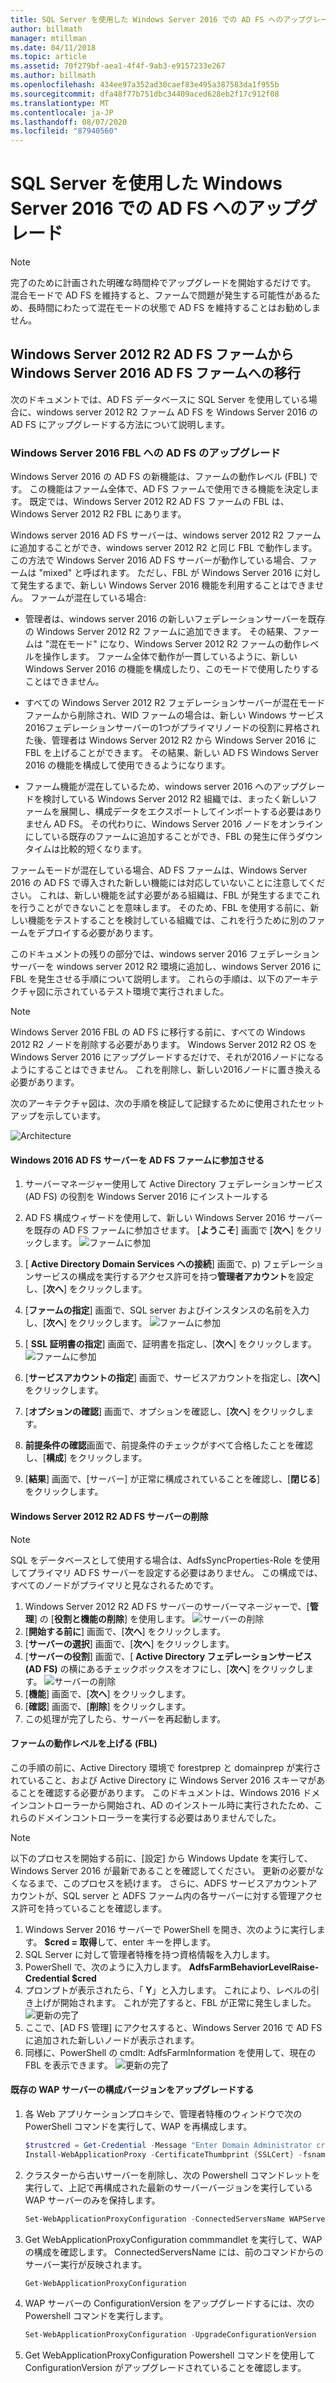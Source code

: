 ```yaml
---
title: SQL Server を使用した Windows Server 2016 での AD FS へのアップグレード
author: billmath
manager: mtillman
ms.date: 04/11/2018
ms.topic: article
ms.assetid: 70f279bf-aea1-4f4f-9ab3-e9157233e267
ms.author: billmath
ms.openlocfilehash: 434ee97a352ad30caef83e495a387583da1f955b
ms.sourcegitcommit: dfa48f77b751dbc34409aced628eb2f17c912f08
ms.translationtype: MT
ms.contentlocale: ja-JP
ms.lasthandoff: 08/07/2020
ms.locfileid: "87940560"
---
```

# <a name="upgrading-to-ad-fs-in-windows-server-2016-with-sql-server"></a>SQL Server を使用した Windows Server 2016 での AD FS へのアップグレード


> [!NOTE]
> 完了のために計画された明確な時間枠でアップグレードを開始するだけです。 混合モードで AD FS を維持すると、ファームで問題が発生する可能性があるため、長時間にわたって混在モードの状態で AD FS を維持することはお勧めしません。


## <a name="moving-from-a-windows-server-2012-r2-ad-fs-farm-to-a-windows-server-2016-ad-fs-farm"></a>Windows Server 2012 R2 AD FS ファームから Windows Server 2016 AD FS ファームへの移行
次のドキュメントでは、AD FS データベースに SQL Server を使用している場合に、windows server 2012 R2 ファーム AD FS を Windows Server 2016 の AD FS にアップグレードする方法について説明します。

### <a name="upgrading-ad-fs-to-windows-server-2016-fbl"></a>Windows Server 2016 FBL への AD FS のアップグレード
Windows Server 2016 の AD FS の新機能は、ファームの動作レベル (FBL) です。   この機能はファーム全体で、AD FS ファームで使用できる機能を決定します。   既定では、Windows Server 2012 R2 AD FS ファームの FBL は、Windows Server 2012 R2 FBL にあります。

Windows server 2016 AD FS サーバーは、windows server 2012 R2 ファームに追加することができ、windows server 2012 R2 と同じ FBL で動作します。  この方法で Windows Server 2016 AD FS サーバーが動作している場合、ファームは "mixed" と呼ばれます。  ただし、FBL が Windows Server 2016 に対して発生するまで、新しい Windows Server 2016 機能を利用することはできません。  ファームが混在している場合:

-   管理者は、windows server 2016 の新しいフェデレーションサーバーを既存の Windows Server 2012 R2 ファームに追加できます。  その結果、ファームは "混在モード" になり、Windows Server 2012 R2 ファームの動作レベルを操作します。  ファーム全体で動作が一貫しているように、新しい Windows Server 2016 の機能を構成したり、このモードで使用したりすることはできません。

-   すべての Windows Server 2012 R2 フェデレーションサーバーが混在モードファームから削除され、WID ファームの場合は、新しい Windows サービス2016フェデレーションサーバーの1つがプライマリノードの役割に昇格された後、管理者は Windows Server 2012 R2 から Windows Server 2016 に FBL を上げることができます。  その結果、新しい AD FS Windows Server 2016 の機能を構成して使用できるようになります。

-   ファーム機能が混在しているため、windows server 2016 へのアップグレードを検討している Windows Server 2012 R2 組織では、まったく新しいファームを展開し、構成データをエクスポートしてインポートする必要はありません AD FS。  その代わりに、Windows Server 2016 ノードをオンラインにしている既存のファームに追加することができ、FBL の発生に伴うダウンタイムは比較的短くなります。

ファームモードが混在している場合、AD FS ファームは、Windows Server 2016 の AD FS で導入された新しい機能には対応していないことに注意してください。  これは、新しい機能を試す必要がある組織は、FBL が発生するまでこれを行うことができないことを意味します。  そのため、FBL を使用する前に、新しい機能をテストすることを検討している組織では、これを行うために別のファームをデプロイする必要があります。

このドキュメントの残りの部分では、windows server 2016 フェデレーションサーバーを windows server 2012 R2 環境に追加し、windows Server 2016 に FBL を発生させる手順について説明します。  これらの手順は、以下のアーキテクチャ図に示されているテスト環境で実行されました。

> [!NOTE]
> Windows Server 2016 FBL の AD FS に移行する前に、すべての Windows 2012 R2 ノードを削除する必要があります。  Windows Server 2012 R2 OS を Windows Server 2016 にアップグレードするだけで、それが2016ノードになるようにすることはできません。  これを削除し、新しい2016ノードに置き換える必要があります。

次のアーキテクチャ図は、次の手順を検証して記録するために使用されたセットアップを示しています。

![Architecture](media/Upgrading-to-AD-FS-in-Windows-Server-2016-SQL/arch.png)


#### <a name="join-the-windows-2016-ad-fs-server-to-the-ad-fs-farm"></a>Windows 2016 AD FS サーバーを AD FS ファームに参加させる

1.  サーバーマネージャー使用して Active Directory フェデレーションサービス (AD FS) の役割を Windows Server 2016 にインストールする

2.  AD FS 構成ウィザードを使用して、新しい Windows Server 2016 サーバーを既存の AD FS ファームに参加させます。  [**ようこそ**] 画面で [**次へ**] をクリックします。
 ![ファームに参加](media/Upgrading-to-AD-FS-in-Windows-Server-2016-SQL/configure1.png)
3.  [ **Active Directory Domain Services への接続**] 画面で、p) フェデレーションサービスの構成を実行するアクセス許可を持つ**管理者アカウント**を設定し、[**次へ**] をクリックします。
4.  [**ファームの指定**] 画面で、SQL server およびインスタンスの名前を入力し、[**次へ**] をクリックします。
![ファームに参加](media/Upgrading-to-AD-FS-in-Windows-Server-2016-SQL/configure3.png)
5.  [ **SSL 証明書の指定**] 画面で、証明書を指定し、[**次へ**] をクリックします。
![ファームに参加](media/Upgrading-to-AD-FS-in-Windows-Server-2016-SQL/configure4.png)
6.  [**サービスアカウントの指定**] 画面で、サービスアカウントを指定し、[**次へ**] をクリックします。
7.  [**オプションの確認**] 画面で、オプションを確認し、[**次へ**] をクリックします。
8.  **前提条件の確認**画面で、前提条件のチェックがすべて合格したことを確認し、[**構成**] をクリックします。
9.  [**結果**] 画面で、[サーバー] が正常に構成されていることを確認し、[**閉じる**] をクリックします。


#### <a name="remove-the-windows-server-2012-r2-ad-fs-server"></a>Windows Server 2012 R2 AD FS サーバーの削除

>[!NOTE]
>SQL をデータベースとして使用する場合は、AdfsSyncProperties-Role を使用してプライマリ AD FS サーバーを設定する必要はありません。  この構成では、すべてのノードがプライマリと見なされるためです。

1.  Windows Server 2012 R2 AD FS サーバーのサーバーマネージャーで、[**管理**] の [**役割と機能の削除**] を使用します。
![サーバーの削除](media/Upgrading-to-AD-FS-in-Windows-Server-2016-SQL/remove1.png)
2.  [**開始する前に**] 画面で、[**次へ**] をクリックします。
3.  [**サーバーの選択**] 画面で、[**次へ**] をクリックします。
4.  [**サーバーの役割**] 画面で、[ **Active Directory フェデレーションサービス (AD FS)** の横にあるチェックボックスをオフにし、[**次へ**] をクリックします。
![サーバーの削除](media/Upgrading-to-AD-FS-in-Windows-Server-2016-SQL/remove2.png)
5.  [**機能**] 画面で、[**次へ**] をクリックします。
6.  [**確認**] 画面で、[**削除**] をクリックします。
7.  この処理が完了したら、サーバーを再起動します。

#### <a name="raise-the-farm-behavior-level-fbl"></a>ファームの動作レベルを上げる (FBL)
この手順の前に、Active Directory 環境で forestprep と domainprep が実行されていること、および Active Directory に Windows Server 2016 スキーマがあることを確認する必要があります。  このドキュメントは、Windows 2016 ドメインコントローラーから開始され、AD のインストール時に実行されたため、これらのドメインコントローラーを実行する必要はありませんでした。

>[!NOTE]
>以下のプロセスを開始する前に、[設定] から Windows Update を実行して、Windows Server 2016 が最新であることを確認してください。  更新の必要がなくなるまで、このプロセスを続けます。 さらに、ADFS サービスアカウントアカウントが、SQL server と ADFS ファーム内の各サーバーに対する管理アクセス許可を持っていることを確認します。

1. Windows Server 2016 サーバーで PowerShell を開き、次のように実行します。 **$cred = 取得**して、enter キーを押します。
2. SQL Server に対して管理者特権を持つ資格情報を入力します。
3. PowerShell で、次のように入力します。 **AdfsFarmBehaviorLevelRaise-Credential $cred**
2. プロンプトが表示されたら、「 **Y**」と入力します。 これにより、レベルの引き上げが開始されます。  これが完了すると、FBL が正常に発生しました。
![更新の完了](media/Upgrading-to-AD-FS-in-Windows-Server-2016-SQL/finish1.png)
3. ここで、[AD FS 管理] にアクセスすると、Windows Server 2016 で AD FS に追加された新しいノードが表示されます。
4. 同様に、PowerShell の cmdlt: AdfsFarmInformation を使用して、現在の FBL を表示できます。
![更新の完了](media/Upgrading-to-AD-FS-in-Windows-Server-2016-SQL/finish2.png)

#### <a name="upgrade-the-configuration-version-of-existing-wap-servers"></a>既存の WAP サーバーの構成バージョンをアップグレードする
1. 各 Web アプリケーションプロキシで、管理者特権のウィンドウで次の PowerShell コマンドを実行して、WAP を再構成します。
    ```powershell
    $trustcred = Get-Credential -Message "Enter Domain Administrator credentials"
    Install-WebApplicationProxy -CertificateThumbprint {SSLCert} -fsname fsname -FederationServiceTrustCredential $trustcred
    ```
2. クラスターから古いサーバーを削除し、次の Powershell コマンドレットを実行して、上記で再構成された最新のサーバーバージョンを実行している WAP サーバーのみを保持します。
    ```powershell
    Set-WebApplicationProxyConfiguration -ConnectedServersName WAPServerName1, WAPServerName2
    ```
3. Get WebApplicationProxyConfiguration commmandlet を実行して、WAP の構成を確認します。 ConnectedServersName には、前のコマンドからのサーバー実行が反映されます。
    ```powershell
    Get-WebApplicationProxyConfiguration
    ```
4. WAP サーバーの ConfigurationVersion をアップグレードするには、次の Powershell コマンドを実行します。
    ```powershell
    Set-WebApplicationProxyConfiguration -UpgradeConfigurationVersion
    ```
5. Get WebApplicationProxyConfiguration Powershell コマンドを使用して ConfigurationVersion がアップグレードされていることを確認します。
